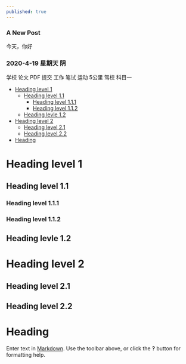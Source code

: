 ```yaml
---
published: true
---
```




### A New Post  ###
   今天，你好
###  2020-4-19 星期天 阴 ####
   学校 论文 PDF 提交 
   工作 笔试
   运动 5公里
   驾校 科目一
   
- [Heading level 1](#head1)
	- [Heading level 1.1](#head2)
		- [Heading level 1.1.1](#head3)
		- [Heading level 1.1.2](#head4)
	- [Heading levle 1.2](#head5)
- [Heading level 2](#head6)
	- [Heading level 2.1 ](#head7)
	- [Heading level 2.2](#head8)
- [Heading](#head9)

# <span id="head1">Heading level 1</span>

## <span id="head2">Heading level 1.1</span>

### <span id="head3">Heading level 1.1.1</span>

### <span id="head4">Heading level 1.1.2</span>

## <span id="head5">Heading levle 1.2</span>

# <span id="head6">Heading level 2</span>

## <span id="head7">Heading level 2.1 </span>

## <span id="head8">Heading level 2.2</span>

# <span id="head9"> Heading</span>



Enter text in [Markdown](http://daringfireball.net/projects/markdown/). Use the toolbar above, or click the **?** button for formatting help.
